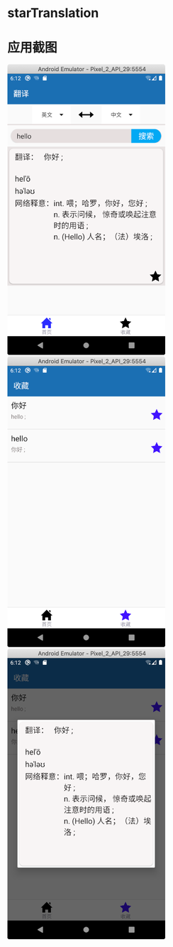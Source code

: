 # starTranslation
# 应用截图
![](https://github.com/Magren0321/starTranslation/blob/master/img/01.png)
![](https://github.com/Magren0321/starTranslation/blob/master/img/02.png)
![](https://github.com/Magren0321/starTranslation/blob/master/img/03.png)

